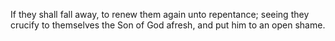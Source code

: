 If they shall fall away, to renew them again unto repentance; seeing they crucify to themselves the Son of God afresh, and put him to an open shame.
